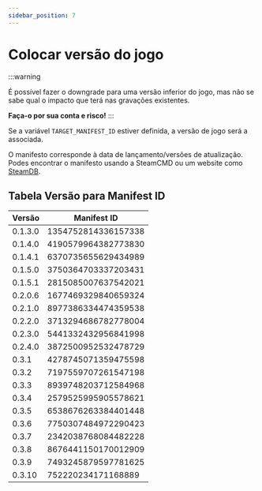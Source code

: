 ```yaml
---
sidebar_position: 7
---
```


# Colocar versão do jogo

:::warning

É possível fazer o downgrade para uma versão inferior do jogo, mas não se sabe qual o impacto que terá nas gravações existentes.

**Faça-o por sua conta e risco!**
:::

Se a variável `TARGET_MANIFEST_ID` estiver definida, a versão de jogo será a associada.

O manifesto corresponde à data de lançamento/versões de atualização.
Podes encontrar o manifesto usando a SteamCMD ou um website como [SteamDB](https://steamdb.info/depot/2857201/manifests/).

## Tabela Versão para Manifest ID

| Versão  | Manifest ID         |
|---------|---------------------|
| 0.1.3.0 | 1354752814336157338 |
| 0.1.4.0 | 4190579964382773830 |
| 0.1.4.1 | 6370735655629434989 |
| 0.1.5.0 | 3750364703337203431 |
| 0.1.5.1 | 2815085007637542021 |
| 0.2.0.6 | 1677469329840659324 |
| 0.2.1.0 | 8977386334474359538 |
| 0.2.2.0 | 3713294686782778004 |
| 0.2.3.0 | 5441332432956841998 |
| 0.2.4.0 | 3872500952532478729 |
| 0.3.1   | 4278745071359475598 |
| 0.3.2   | 7197559707261547198 |
| 0.3.3   | 8939748203712584968 |
| 0.3.4   | 2579525995905578621 |
| 0.3.5   | 6538676263384401448 |
| 0.3.6   | 7750307484972290423 |
| 0.3.7   | 2342038768084482228 |
| 0.3.8   | 8676441150170012909 |
| 0.3.9   | 7493245879597781625 |
| 0.3.10  | 752220234171168889  |
